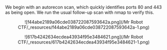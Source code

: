 We begin with an autorecon scan, which quickly identifies ports 80 and 443 as being open. We run the usual follow-up scan with nmap to verify this. 

<center>

![f44abe2189a06cde038722087593642a.png](/Mr Robot CTF/_resources/f44abe2189a06cde038722087593642a-1.png)

![617b4242634ecdea43934f95e3484621.png](/Mr Robot CTF/_resources/617b4242634ecdea43934f95e3484621-1.png)

</center>